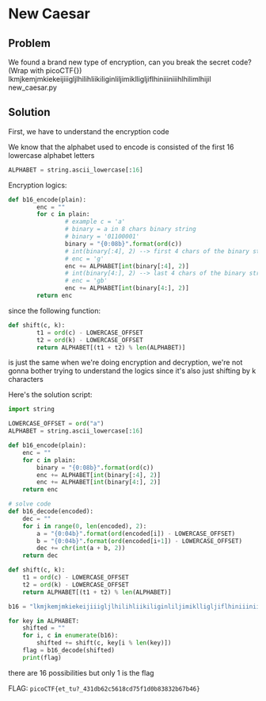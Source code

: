 # New Caesar

## Problem

We found a brand new type of encryption, can you break the secret code? (Wrap with picoCTF{}) lkmjkemjmkiekeijiiigljlhilihliikiliginliljimiklligljiflhiniiiniiihlhilimlhijil new_caesar.py

## Solution

First, we have to understand the encryption code

We know that the alphabet used to encode is consisted of the first 16 lowercase alphabet letters

```py
ALPHABET = string.ascii_lowercase[:16]
```

Encryption logics:

```py
def b16_encode(plain):
        enc = ""
        for c in plain:
                # example c = 'a'
                # binary = a in 8 chars binary string
                # binary = '01100001'
                binary = "{0:08b}".format(ord(c))
                # int(binary[:4], 2) --> first 4 chars of the binary string '0110' --> convert to int = 6 --> the 6th ALPHABET is g
                # enc = 'g'
                enc += ALPHABET[int(binary[:4], 2)]
                # int(binary[4:], 2) --> last 4 chars of the binary string '0001' --> convert to int = 1 --> the 1st ALPHABET is b
                # enc = 'gb'
                enc += ALPHABET[int(binary[4:], 2)]
        return enc
```

since the following function:

```py
def shift(c, k):
        t1 = ord(c) - LOWERCASE_OFFSET
        t2 = ord(k) - LOWERCASE_OFFSET
        return ALPHABET[(t1 + t2) % len(ALPHABET)]
```

is just the same when we're doing encryption and decryption, we're not gonna bother trying to understand the logics since it's also just shifting by k characters

Here's the solution script:

```py
import string

LOWERCASE_OFFSET = ord("a")
ALPHABET = string.ascii_lowercase[:16]

def b16_encode(plain):
	enc = ""
	for c in plain:
		binary = "{0:08b}".format(ord(c))
		enc += ALPHABET[int(binary[:4], 2)]
		enc += ALPHABET[int(binary[4:], 2)]
	return enc

# solve code
def b16_decode(encoded):
    dec = ""
    for i in range(0, len(encoded), 2):
        a = "{0:04b}".format(ord(encoded[i]) - LOWERCASE_OFFSET)
        b = "{0:04b}".format(ord(encoded[i+1]) - LOWERCASE_OFFSET)
        dec += chr(int(a + b, 2))
    return dec

def shift(c, k):
	t1 = ord(c) - LOWERCASE_OFFSET
	t2 = ord(k) - LOWERCASE_OFFSET
	return ALPHABET[(t1 + t2) % len(ALPHABET)]

b16 = "lkmjkemjmkiekeijiiigljlhilihliikiliginliljimiklligljiflhiniiiniiihlhilimlhijil"

for key in ALPHABET:
    shifted = ""
    for i, c in enumerate(b16):
        shifted += shift(c, key[i % len(key)])
    flag = b16_decode(shifted)
    print(flag)

```

there are 16 possibilities but only 1 is the flag

FLAG: `picoCTF{et_tu?_431db62c5618cd75f1d0b83832b67b46}`
